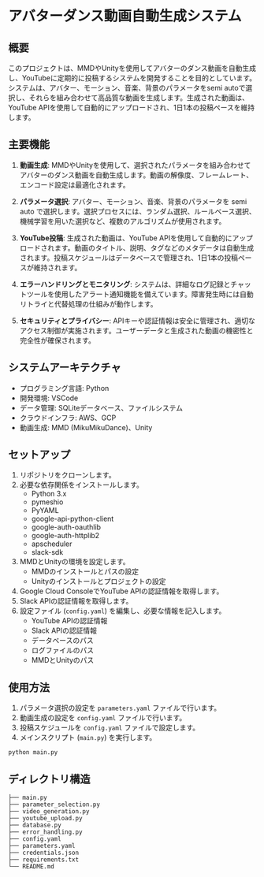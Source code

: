 # アバターダンス動画自動生成システム

## 概要
このプロジェクトは、MMDやUnityを使用してアバターのダンス動画を自動生成し、YouTubeに定期的に投稿するシステムを開発することを目的としています。システムは、アバター、モーション、音楽、背景のパラメータをsemi autoで選択し、それらを組み合わせて高品質な動画を生成します。生成された動画は、YouTube APIを使用して自動的にアップロードされ、1日1本の投稿ペースを維持します。

## 主要機能
1. **動画生成**: MMDやUnityを使用して、選択されたパラメータを組み合わせてアバターのダンス動画を自動生成します。動画の解像度、フレームレート、エンコード設定は最適化されます。

2. **パラメータ選択**: アバター、モーション、音楽、背景のパラメータを semi auto で選択します。選択プロセスには、ランダム選択、ルールベース選択、機械学習を用いた選択など、複数のアルゴリズムが使用されます。

3. **YouTube投稿**: 生成された動画は、YouTube APIを使用して自動的にアップロードされます。動画のタイトル、説明、タグなどのメタデータは自動生成されます。投稿スケジュールはデータベースで管理され、1日1本の投稿ペースが維持されます。

4. **エラーハンドリングとモニタリング**: システムは、詳細なログ記録とチャットツールを使用したアラート通知機能を備えています。障害発生時には自動リトライと代替処理の仕組みが動作します。

5. **セキュリティとプライバシー**: APIキーや認証情報は安全に管理され、適切なアクセス制御が実施されます。ユーザーデータと生成された動画の機密性と完全性が確保されます。

## システムアーキテクチャ
- プログラミング言語: Python
- 開発環境: VSCode
- データ管理: SQLiteデータベース、ファイルシステム
- クラウドインフラ: AWS、GCP
- 動画生成: MMD (MikuMikuDance)、Unity

## セットアップ
1. リポジトリをクローンします。
2. 必要な依存関係をインストールします。
   - Python 3.x
   - pymeshio
   - PyYAML
   - google-api-python-client
   - google-auth-oauthlib
   - google-auth-httplib2
   - apscheduler
   - slack-sdk
3. MMDとUnityの環境を設定します。
   - MMDのインストールとパスの設定
   - Unityのインストールとプロジェクトの設定
4. Google Cloud ConsoleでYouTube APIの認証情報を取得します。
5. Slack APIの認証情報を取得します。
6. 設定ファイル (`config.yaml`) を編集し、必要な情報を記入します。
   - YouTube APIの認証情報
   - Slack APIの認証情報
   - データベースのパス
   - ログファイルのパス
   - MMDとUnityのパス

## 使用方法
1. パラメータ選択の設定を `parameters.yaml` ファイルで行います。
2. 動画生成の設定を `config.yaml` ファイルで行います。
3. 投稿スケジュールを `config.yaml` ファイルで設定します。
4. メインスクリプト (`main.py`) を実行します。

```bash
python main.py
```

## ディレクトリ構造
```
├── main.py
├── parameter_selection.py
├── video_generation.py
├── youtube_upload.py
├── database.py
├── error_handling.py
├── config.yaml
├── parameters.yaml
├── credentials.json
├── requirements.txt
└── README.md
```
